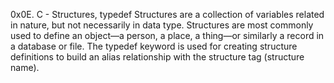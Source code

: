 0x0E. C - Structures, typedef
Structures are a collection of variables related in nature, but not necessarily in data type.
Structures are most commonly used to define an object—a person, a place, a thing—or similarly a record in a database or file.
The typedef keyword is used for creating structure definitions to build an alias relationship
with the structure tag (structure name).
